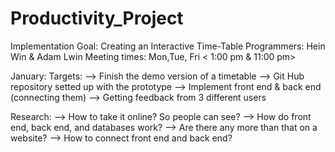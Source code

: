 # Productivity_Project 

Implementation
Goal: Creating an Interactive Time-Table
Programmers: Hein Win & Adam Lwin
Meeting times: Mon,Tue, Fri < 1:00 pm & 11:00 pm>

January:
Targets:
--> Finish the demo version of a timetable
--> Git Hub repository setted up with the prototype
--> Implement front end & back end (connecting them)
--> Getting feedback from 3 different users 

Research:
--> How to take it online? So people can see?
--> How do front end, back end, and databases work?
--> Are there any more than that on a website?
--> How to connect front end and back end?
